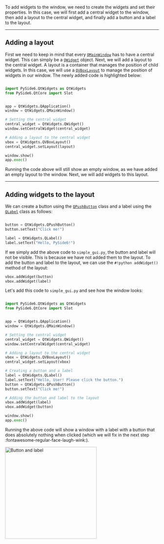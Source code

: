 To add widgets to the window, we need to create the widgets and set their properties. In this case, we will first add a central widget to the window, then add a layout to the central widget, and finally add a button and a label to the layout.

<hr>

## Adding a layout

First we need to keep in mind that every [`QMainWindow`](../QtWidgets/QMainWindow.md) has to have a central widget. This can simply be a [`QWidget`](../QtWidgets/QWidget.md) object. Next, we will add a layout to the central widget. A layout is a container that manages the position of child widgets. In this case, we will use a [`QVBoxLayout`](../QtWidgets/QVBoxLayout.md) to manage the position of widgets in our window. The newly added code is highlighted below:

```python title="simple_gui.py" hl_lines="8-14" linenums="1"

import PySide6.QtWidgets as QtWidgets
from PySide6.QtCore import Slot


app = QtWidgets.QApplication()
window = QtWidgets.QMainWindow()

# Setting the central widget 
central_widget = QtWidgets.QWidget()
window.setCentralWidget(central_widget)

# Adding a layout to the central widget
vbox = QtWidgets.QVBoxLayout()
central_widget.setLayout(layout)

window.show()
app.exec()

```

Running the code above will still show an empty window, as we have added an empty layout to the window. Next, we will add widgets to this layout.

<hr>

## Adding widgets to the layout

We can create a button using the [`QPushButton`](../QtWidgets/QPushButton.md) class and a label using the [`QLabel`](../QtWidgets/QLabel.md) class as follows:

```python 

button = QtWidgets.QPushButton()
button.setText("Click me!")

label = QtWidgets.QLabel()
label.setText("Hello, PySide6!")
```

If we simply add the above code to `simple_gui.py`, the button and label will not be visible. This is because we have not added them to the layout. To add the button and label to the layout, we can use the `#!python addWidget()` method of the layout:

```python
vbox.addWidget(button)	
vbox.addWidget(label)
```

Let's add this code to `simple_gui.py` and see how the window looks:

```python title="simple_gui.py" hl_lines="16-24" linenums="1"

import PySide6.QtWidgets as QtWidgets
from PySide6.QtCore import Slot


app = QtWidgets.QApplication()
window = QtWidgets.QMainWindow()

# Setting the central widget 
central_widget = QtWidgets.QWidget()
window.setCentralWidget(central_widget)

# Adding a layout to the central widget
vbox = QtWidgets.QVBoxLayout()
central_widget.setLayout(vbox)

# Creating a button and a label
label = QtWidgets.QLabel()
label.setText("Hello, User! Please click the button.")
button = QtWidgets.QPushButton()
button.setText("Click me!")

# Adding the button and label to the layout
vbox.addWidget(label)
vbox.addWidget(button)

window.show()
app.exec()

```

Running the above code will show a window with a label with a button that does absolutely nothing when clicked (which we will fix in the next step :fontawesome-regular-face-laugh-wink:).

<img src="../images/button_and_label.png" alt="Button and label" width="300">


